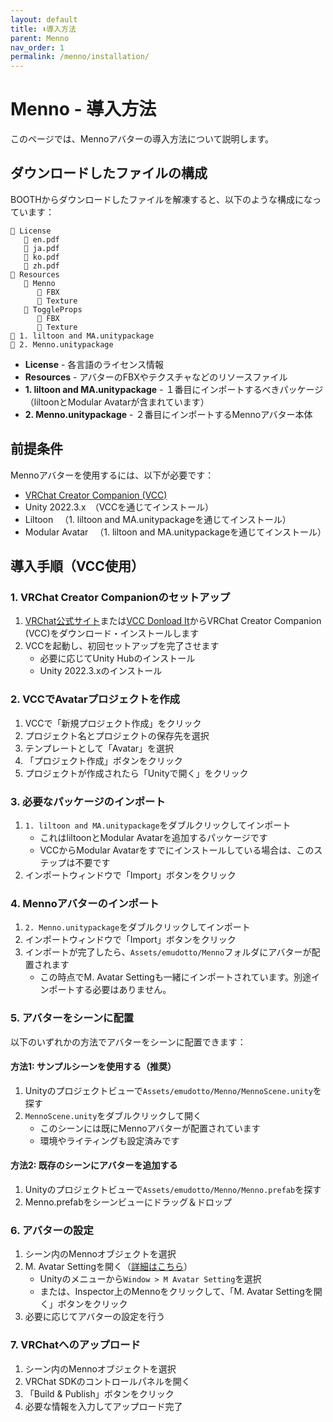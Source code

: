 ```yaml
---
layout: default
title: ⬇️導入方法
parent: Menno
nav_order: 1
permalink: /menno/installation/
---
```


# Menno - 導入方法

このページでは、Mennoアバターの導入方法について説明します。

## ダウンロードしたファイルの構成

BOOTHからダウンロードしたファイルを解凍すると、以下のような構成になっています：

```
📁 License
   📄 en.pdf
   📄 ja.pdf
   📄 ko.pdf
   📄 zh.pdf
📁 Resources
   📁 Menno
      📁 FBX
      📁 Texture
   📁 ToggleProps
      📁 FBX
      📁 Texture
📄 1. liltoon and MA.unitypackage
📄 2. Menno.unitypackage
```

* **License** - 各言語のライセンス情報
* **Resources** - アバターのFBXやテクスチャなどのリソースファイル
* **1. liltoon and MA.unitypackage** - １番目にインポートするべきパッケージ（liltoonとModular Avatarが含まれています）
* **2. Menno.unitypackage** - ２番目にインポートするMennoアバター本体

## 前提条件

Mennoアバターを使用するには、以下が必要です：

* [VRChat Creator Companion (VCC)](https://vcc.docs.vrchat.com/#download-it)
* Unity 2022.3.x　（VCCを通じてインストール）
* Liltoon
　（1. liltoon and MA.unitypackageを通じてインストール）
* Modular Avatar
　（1. liltoon and MA.unitypackageを通じてインストール）

## 導入手順（VCC使用）

### 1. VRChat Creator Companionのセットアップ

1. [VRChat公式サイト](https://vrchat.com/home/download)または[VCC Donload It](https://vcc.docs.vrchat.com/#download-it)からVRChat Creator Companion (VCC)をダウンロード・インストールします
2. VCCを起動し、初回セットアップを完了させます
   - 必要に応じてUnity Hubのインストール
   - Unity 2022.3.xのインストール

### 2. VCCでAvatarプロジェクトを作成

1. VCCで「新規プロジェクト作成」をクリック
2. プロジェクト名とプロジェクトの保存先を選択
3. テンプレートとして「Avatar」を選択
4. 「プロジェクト作成」ボタンをクリック
5. プロジェクトが作成されたら「Unityで開く」をクリック

### 3. 必要なパッケージのインポート

1. `1. liltoon and MA.unitypackage`をダブルクリックしてインポート
   - これはliltoonとModular Avatarを追加するパッケージです
   - VCCからModular Avatarをすでにインストールしている場合は、このステップは不要です
2. インポートウィンドウで「Import」ボタンをクリック

### 4. Mennoアバターのインポート

1. `2. Menno.unitypackage`をダブルクリックしてインポート
2. インポートウィンドウで「Import」ボタンをクリック
3. インポートが完了したら、`Assets/emudotto/Menno`フォルダにアバターが配置されます
   - この時点でM. Avatar Settingも一緒にインポートされています。別途インポートする必要はありません。

### 5. アバターをシーンに配置

以下のいずれかの方法でアバターをシーンに配置できます：

#### 方法1: サンプルシーンを使用する（推奨）
1. Unityのプロジェクトビューで`Assets/emudotto/Menno/MennoScene.unity`を探す
2. `MennoScene.unity`をダブルクリックして開く
   - このシーンには既にMennoアバターが配置されています
   - 環境やライティングも設定済みです

#### 方法2: 既存のシーンにアバターを追加する
1. Unityのプロジェクトビューで`Assets/emudotto/Menno/Menno.prefab`を探す
2. Menno.prefabをシーンビューにドラッグ＆ドロップ

### 6. アバターの設定

1. シーン内のMennoオブジェクトを選択
2. M. Avatar Settingを開く（[詳細はこちら](/avatar-setting/)）
   - Unityのメニューから`Window > M Avatar Setting`を選択
   - または、Inspector上のMennoをクリックして、「M. Avatar Settingを開く」ボタンをクリック
3. 必要に応じてアバターの設定を行う

### 7. VRChatへのアップロード

1. シーン内のMennoオブジェクトを選択
2. VRChat SDKのコントロールパネルを開く
3. 「Build & Publish」ボタンをクリック
4. 必要な情報を入力してアップロード完了
